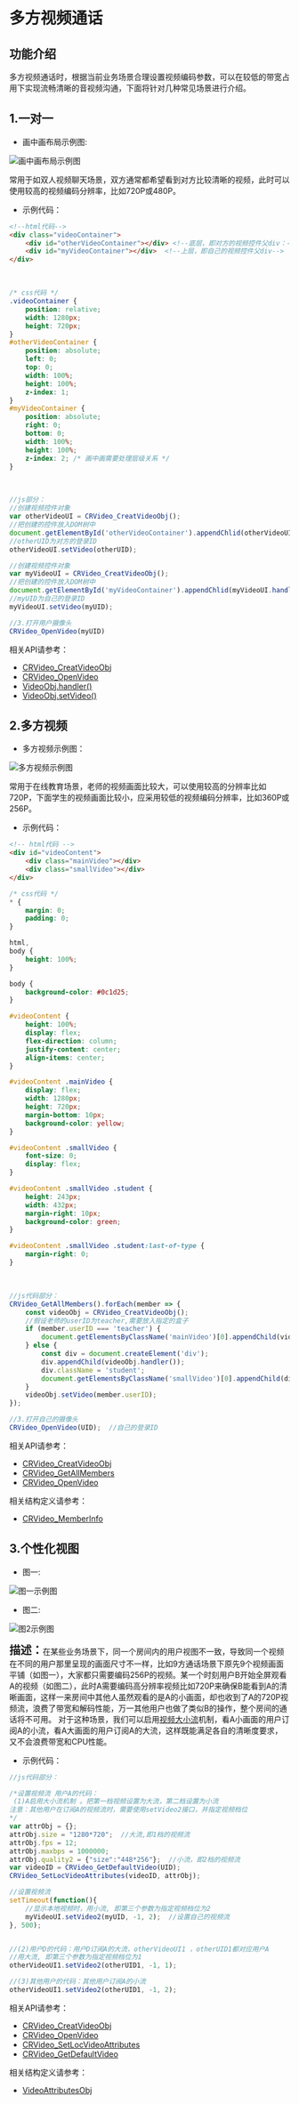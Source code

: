 
# 多方视频通话

## 功能介绍

多方视频通话时，根据当前业务场景合理设置视频编码参数，可以在较低的带宽占用下实现流畅清晰的音视频沟通，下面将针对几种常见场景进行介绍。


<h2 id=one> 1.一对一</h2>

- 画中画布局示例图:

![画中画布局示例图](./images/layout_overlap.jpg)

常用于如双人视频聊天场景，双方通常都希望看到对方比较清晰的视频，此时可以使用较高的视频编码分辨率，比如720P或480P。


- 示例代码：

```html
<!--html代码-->
<div class="videoContainer">
    <div id="otherVideoContainer"></div> <!--底层，即对方的视频控件父div：-->
    <div id="myVideoContainer"></div>  <!--上层，即自己的视频控件父div-->
</div>
```
<br>

```css
/* css代码 */
.videoContainer {
    position: relative;
    width: 1280px;
    height: 720px;
}
#otherVideoContainer {
    position: absolute;
    left: 0;
    top: 0;
    width: 100%;
    height: 100%;
    z-index: 1;
}
#myVideoContainer {
    position: absolute;
    right: 0;
    bottom: 0;
    width: 100%;
    height: 100%;
    z-index: 2; /* 画中画需要处理层级关系 */
}
```
<br>

```js
//js部分：
//创建视频控件对象	
var otherVideoUI = CRVideo_CreatVideoObj();
//把创建的控件放入DOM树中
document.getElementById('otherVideoContainer').appendChlid(otherVideoUI.handler());   
//otherUID为对方的登录ID
otherVideoUI.setVideo(otherUID);

//创建视频控件对象	
var myVideoUI = CRVideo_CreatVideoObj();
//把创建的控件放入DOM树中
document.getElementById('myVideoContainer').appendChlid(myVideoUI.handler());
//myUID为自己的登录ID
myVideoUI.setVideo(myUID);

//3.打开用户摄像头
CRVideo_OpenVideo(myUID)

```

相关API请参考：
* [CRVideo_CreatVideoObj](API.md#CRVideo_CreatVideoObj)
* [CRVideo_OpenVideo](API.md#CRVideo_OpenVideo)
* [VideoObj.handler()](API.md#VideoObj_handler)
* [VideoObj.setVideo()](API.md#VideoObj_setVideo)


<h2 id=more> 2.多方视频</h2>

- 多方视频示例图：

![多方视频示例图](./images/five.jpg)

常用于在线教育场景，老师的视频画面比较大，可以使用较高的分辨率比如720P，下面学生的视频画面比较小，应采用较低的视频编码分辨率，比如360P或256P。


- 示例代码：

```html
<!-- html代码 -->
<div id="videoContent">
    <div class="mainVideo"></div>
    <div class="smallVideo"></div>
</div>
```

```css
/* css代码 */
* {
    margin: 0;
    padding: 0;
}

html,
body {
    height: 100%;
}

body {
    background-color: #0c1d25;
}

#videoContent {
    height: 100%;
    display: flex;
    flex-direction: column;
    justify-content: center;
    align-items: center;
}

#videoContent .mainVideo {
    display: flex;
    width: 1280px;
    height: 720px;
    margin-bottom: 10px;
    background-color: yellow;
}

#videoContent .smallVideo {
    font-size: 0;
    display: flex;
}

#videoContent .smallVideo .student {
    height: 243px;
    width: 432px;
    margin-right: 10px;
    background-color: green;
}

#videoContent .smallVideo .student:last-of-type {
    margin-right: 0;
}
```
<br>

```js
//js代码部分：
CRVideo_GetAllMembers().forEach(member => {
    const videoObj = CRVideo_CreatVideoObj();
    //假设老师的userID为teacher,需要放入指定的盒子
    if (member.userID === 'teacher') {
        document.getElementsByClassName('mainVideo')[0].appendChild(videoObj.handler());
    } else {
        const div = document.createElement('div');
        div.appendChild(videoObj.handler());
        div.className = 'student';
        document.getElementsByClassName('smallVideo')[0].appendChild(div);
    }
    videoObj.setVideo(member.userID);
});

//3.打开自己的摄像头
CRVideo_OpenVideo(UID);  //自己的登录ID

``` 

相关API请参考：
* [CRVideo_CreatVideoObj](API.md#CRVideo_CreatVideoObj)
* [CRVideo_GetAllMembers](API.md#CRVideo_GetAllMembers)
* [CRVideo_OpenVideo](API.md#CRVideo_OpenVideo)

相关结构定义请参考：
* [CRVideo_MemberInfo](TypeDefinitions.md#CRVideo_MemberInfo)


<h2 id=customize> 3.个性化视图</h2>

- 图一: 

![图一示例图](./images/nine.jpg)

- 图二:

![图2示例图](./images/one.jpg)

<font style="font-weight:bolder;font-size:20px;">描述：</font>在某些业务场景下，同一个房间内的用户视图不一致，导致同一个视频在不同的用户那里呈现的画面尺寸不一样，比如9方通话场景下原先9个视频画面平铺（如图一），大家都只需要编码256P的视频。某一个时刻用户B开始全屏观看A的视频（如图二），此时A需要编码高分辨率视频比如720P来确保B能看到A的清晰画面，这样一来房间中其他人虽然观看的是A的小画面，却也收到了A的720P视频流，浪费了带宽和解码性能，万一其他用户也做了类似B的操作，整个房间的通话将不可用。
对于这种场景，我们可以启用[视频大小流](KeyWords.md#stream)机制，看A小画面的用户订阅A的小流，看A大画面的用户订阅A的大流，这样既能满足各自的清晰度要求，又不会浪费带宽和CPU性能。

- 示例代码：

```js
//js代码部分：

/*设置视频流 用户A的代码：
 (1)A启用大小流机制 。把第一档视频设置为大流，第二档设置为小流
注意：其他用户在订阅A的视频流时，需要使用setVideo2接口，并指定视频档位
*/
var attrObj = {};
attrObj.size = "1280*720";  //大流,即1档的视频流  
attrObj.fps = 12;
attrObj.maxbps = 1000000;
attrObj.quality2 = {"size":"448*256"};  //小流，即2档的视频流
var videoID = CRVideo_GetDefaultVideo(UID);
CRVideo_SetLocVideoAttributes(videoID, attrObj);

//设置视频流
setTimeout(function(){
    //显示本地视频时，用小流, 即第三个参数为指定视频档位为2
    myVideoUI.setVideo2(myUID, -1, 2);  //设置自己的视频流
}, 500);


//(2)用户D的代码：用户D订阅A的大流，otherVideoUI1 ，otherUID1都对应用户A
//用大流, 即第三个参数为指定视频档位为1
otherVideoUI1.setVideo2(otherUID1, -1, 1);

//(3)其他用户的代码：其他用户订阅A的小流
otherVideoUI1.setVideo2(otherUID1, -1, 2);


```

相关API请参考：
* [CRVideo_CreatVideoObj](API.md#CRVideo_CreatVideoObj)
* [CRVideo_OpenVideo](API.md#CRVideo_OpenVideo)
* [CRVideo_SetLocVideoAttributes](API.md#CRVideo_SetLocVideoAttributes)
* [CRVideo_GetDefaultVideo](API.md#CRVideo_GetDefaultVideo)


相关结构定义请参考：
* [VideoAttributesObj](TypeDefinitions.md#VideoAttributesObj)
